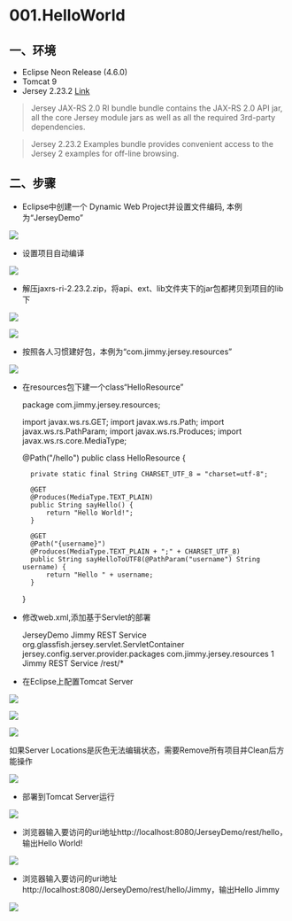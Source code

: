 # 001.HelloWorld

## 一、环境

* Eclipse Neon Release (4.6.0)
* Tomcat 9
* Jersey 2.23.2 [Link](https://jersey.java.net/download.html)

> Jersey JAX-RS 2.0 RI bundle bundle contains the JAX-RS 2.0 API jar, all the core Jersey module jars as well as all the required 3rd-party dependencies.

> Jersey 2.23.2 Examples bundle provides convenient access to the Jersey 2 examples for off-line browsing.

## 二、步骤

* Eclipse中创建一个 Dynamic Web Project并设置文件编码, 本例为“JerseyDemo”

![](../imgs/001.HelloWorld/0000.png)

* 设置项目自动编译

![](../imgs/001.HelloWorld/0001.png)

* 解压jaxrs-ri-2.23.2.zip，将api、ext、lib文件夹下的jar包都拷贝到项目的lib下

![](../imgs/001.HelloWorld/001.png)

![](../imgs/001.HelloWorld/002.png)

* 按照各人习惯建好包，本例为“com.jimmy.jersey.resources”

![](../imgs/001.HelloWorld/003.png)

* 在resources包下建一个class“HelloResource”

	package com.jimmy.jersey.resources;
	
	import javax.ws.rs.GET;
	import javax.ws.rs.Path;
	import javax.ws.rs.PathParam;
	import javax.ws.rs.Produces;
	import javax.ws.rs.core.MediaType;
	
	@Path("/hello")
	public class HelloResource {
		
		private static final String CHARSET_UTF_8 = "charset=utf-8";
		
		@GET
		@Produces(MediaType.TEXT_PLAIN)
		public String sayHello() {
			return "Hello World!";
		}
	
		@GET
		@Path("{username}")
		@Produces(MediaType.TEXT_PLAIN + ";" + CHARSET_UTF_8)
		public String sayHelloToUTF8(@PathParam("username") String username) {
			return "Hello " + username;
		}		
	}

* 修改web.xml,添加基于Servlet的部署
	
	<?xml version="1.0" encoding="UTF-8"?>
	<web-app xmlns:xsi="http://www.w3.org/2001/XMLSchema-instance"
		xmlns="http://xmlns.jcp.org/xml/ns/javaee"
		xsi:schemaLocation="http://xmlns.jcp.org/xml/ns/javaee http://xmlns.jcp.org/xml/ns/javaee/web-app_3_1.xsd"
		id="WebApp_ID" version="3.1">
		<display-name>JerseyDemo</display-name>
		<servlet>
			<servlet-name>Jimmy REST Service</servlet-name>
			<servlet-class>org.glassfish.jersey.servlet.ServletContainer</servlet-class>
			<init-param>
				<param-name>jersey.config.server.provider.packages</param-name>
				<param-value>com.jimmy.jersey.resources</param-value>
			</init-param>
			<load-on-startup>1</load-on-startup>
		</servlet>
		<servlet-mapping>
			<servlet-name>Jimmy REST Service</servlet-name>
			<url-pattern>/rest/*</url-pattern>
		</servlet-mapping>
	</web-app>

* 在Eclipse上配置Tomcat Server

![](../imgs/001.HelloWorld/004.png)

![](../imgs/001.HelloWorld/005.png)

![](../imgs/001.HelloWorld/006.png)

如果Server Locations是灰色无法编辑状态，需要Remove所有项目并Clean后方能操作

![](../imgs/001.HelloWorld/007.png)

* 部署到Tomcat Server运行

![](../imgs/001.HelloWorld/008.png)

* 浏览器输入要访问的uri地址http://localhost:8080/JerseyDemo/rest/hello，输出Hello World!

![](../imgs/001.HelloWorld/009.png)

* 浏览器输入要访问的uri地址http://localhost:8080/JerseyDemo/rest/hello/Jimmy，输出Hello Jimmy

![](../imgs/001.HelloWorld/010.png)

</ol>

